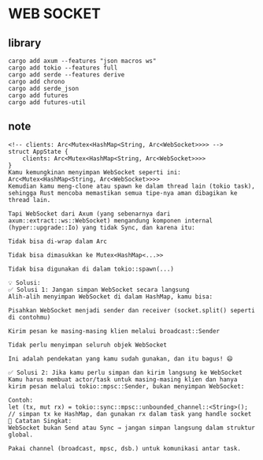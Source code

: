 # WEB SOCKET

## library
    cargo add axum --features "json macros ws"
    cargo add tokio --features full
    cargo add serde --features derive
    cargo add chrono
    cargo add serde_json
    cargo add futures
    cargo add futures-util

## note
    <!-- clients: Arc<Mutex<HashMap<String, Arc<WebSocket>>>> -->
    struct AppState {
        clients: Arc<Mutex<HashMap<String, Arc<WebSocket>>>>
    }
    Kamu kemungkinan menyimpan WebSocket seperti ini:
    Arc<Mutex<HashMap<String, Arc<WebSocket>>>>
    Kemudian kamu meng-clone atau spawn ke dalam thread lain (tokio task), sehingga Rust mencoba memastikan semua tipe-nya aman dibagikan ke thread lain.

    Tapi WebSocket dari Axum (yang sebenarnya dari axum::extract::ws::WebSocket) mengandung komponen internal (hyper::upgrade::Io) yang tidak Sync, dan karena itu:

    Tidak bisa di-wrap dalam Arc

    Tidak bisa dimasukkan ke Mutex<HashMap<...>>

    Tidak bisa digunakan di dalam tokio::spawn(...)

    💡 Solusi:
    ✅ Solusi 1: Jangan simpan WebSocket secara langsung
    Alih-alih menyimpan WebSocket di dalam HashMap, kamu bisa:

    Pisahkan WebSocket menjadi sender dan receiver (socket.split() seperti di contohmu)

    Kirim pesan ke masing-masing klien melalui broadcast::Sender

    Tidak perlu menyimpan seluruh objek WebSocket

    Ini adalah pendekatan yang kamu sudah gunakan, dan itu bagus! 😄

    ✅ Solusi 2: Jika kamu perlu simpan dan kirim langsung ke WebSocket
    Kamu harus membuat actor/task untuk masing-masing klien dan hanya kirim pesan melalui tokio::mpsc::Sender, bukan menyimpan WebSocket:

    Contoh:
    let (tx, mut rx) = tokio::sync::mpsc::unbounded_channel::<String>();
    // simpan tx ke HashMap, dan gunakan rx dalam task yang handle socket
    🧠 Catatan Singkat:
    WebSocket bukan Send atau Sync → jangan simpan langsung dalam struktur global.

    Pakai channel (broadcast, mpsc, dsb.) untuk komunikasi antar task.